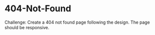# 404-Not-Found
 Challenge: Create a 404 not found page following the design. The page should be responsive. 
